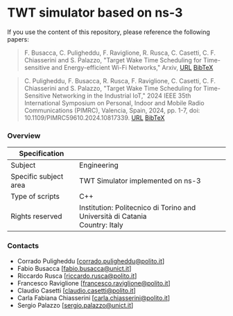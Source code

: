 # TWT simulator based on ns-3

If you use the content of this repository, please reference the following papers: 
> F. Busacca, C. Puligheddu, F. Raviglione, R. Rusca, C. Casetti, C. F. Chiasserini and S. Palazzo, "Target Wake Time Scheduling for Time-sensitive and Energy-efficient Wi-Fi Networks," Arxiv, [URL](https://arxiv.org/abs/2509.26245) [BibTeX](/citeJournal.bib)

> C. Puligheddu, F. Busacca, R. Rusca, F. Raviglione, C. Casetti, C. F. Chiasserini and S. Palazzo, "Target Wake Time Scheduling for Time-Sensitive Networking in the Industrial IoT," 2024 IEEE 35th International Symposium on Personal, Indoor and Mobile Radio Communications (PIMRC), Valencia, Spain, 2024, pp. 1-7, doi: 10.1109/PIMRC59610.2024.10817339. [URL](https://ieeexplore.ieee.org/document/10817339) [BibTeX](/citeConference.bib)


### Overview
| Specification |            |  
|----------|-------------|
| Subject |  Engineering | 
| Specific subject area | TWT Simulator implemented on ns-3 |
| Type of scripts  | C++ |    
| Rights reserved  | Institution: Politecnico di Torino and Università di Catania <br> Country: Italy  |   


### Contacts
* Corrado Puligheddu [corrado.puligheddu@polito.it]
* Fabio Busacca [fabio.busacca@unict.it]
* Riccardo Rusca [riccardo.rusca@polito.it]
* Francesco Raviglione [francesco.raviglione@polito.it]
* Claudio Casetti [claudio.casetti@polito.it]
* Carla Fabiana Chiasserini [carla.chiasserini@polito.it]
* Sergio Palazzo [sergio.palazzo@unict.it]
